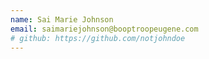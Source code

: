```yaml
---
name: Sai Marie Johnson
email: saimariejohnson@booptroopeugene.com
# github: https://github.com/notjohndoe
---
```

